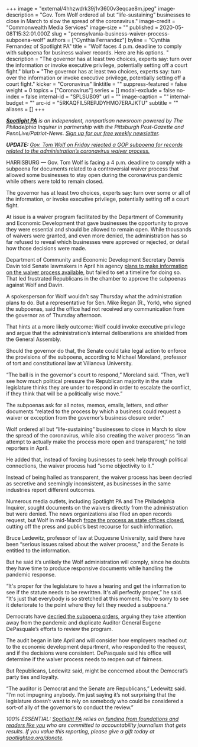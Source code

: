 +++
image = "external/4hhzwdrk39j1v3600v3eqcae8m.jpeg"
image-description = "Gov. Tom Wolf ordered all but “life-sustaining” businesses to close in March to slow the spread of the coronavirus."
image-credit = "Commonwealth Media Services"
image-size = ""
published = 2020-05-08T15:32:01.000Z
slug = "pennsylvania-business-waiver-process-subpoena-wolf"
authors = ["Cynthia Fernandez"]
byline = "Cynthia Fernandez of Spotlight PA"
title = "Wolf faces 4 p.m. deadline to comply with subpoena for business waiver records. Here are his options.  "
description = "The governor has at least two choices, experts say: turn over the information or invoke executive privilege, potentially setting off a court fight."
blurb = "The governor has at least two choices, experts say: turn over the information or invoke executive privilege, potentially setting off a court fight."
kicker = "Coronavirus"
linktitle = ""
suppress-featured = false
weight = 0
topics = ["Coronavirus"]
series = []
modal-exclude = false
no-index = false
internal-id = "SPLSUB09"
url = ""
image-caption = ""
internal-budget = ""
arc-id = "5RKAQFIL5REPJDYHMO7ERAJKTU"
subtitle = ""
aliases = []
+++

<a href="https://www.spotlightpa.org/"><i><b>Spotlight PA</b></i></a><i> is an independent, nonpartisan newsroom powered by The Philadelphia Inquirer in partnership with the Pittsburgh Post-Gazette and PennLive/Patriot-News. </i><a href="https://www.spotlightpa.org/newsletters"><i>Sign up for our free weekly newsletter</i></a><i>.</i>

<i><b>UPDATE: </b></i><a href="https://www.spotlightpa.org/news/2020/05/pennsylvania-waivers-businesses-tom-wolf-list-released/" target=_blank><i>Gov. Tom Wolf on Friday rejected a GOP subpoena for records related to the administration’s coronavirus waiver process.</i></a>

HARRISBURG — Gov. Tom Wolf is facing a 4 p.m. deadline to comply with a subpoena for documents related to a controversial waiver process that allowed some businesses to stay open during the coronavirus pandemic while others were told to remain closed.

The governor has at least two choices, experts say: turn over some or all of the information, or invoke executive privilege, potentially setting off a court fight.

At issue is a waiver program facilitated by the Department of Community and Economic Development that gave businesses the opportunity to prove they were essential and should be allowed to remain open. While thousands of waivers were granted, and even more denied, the administration has so far refused to reveal which businesses were approved or rejected, or detail how those decisions were made.

Department of Community and Economic Development Secretary Dennis Davin told Senate lawmakers in April his agency <a href="https://www.spotlightpa.org/news/2020/04/business-waiver-list-pennsylvania-coronavirus-tom-wolf/">plans to make information on the waiver process available</a>, but failed to set a timeline for doing so. That led frustrated Republicans in the chamber to approve the subpoenas against Wolf and Davin.

A spokesperson for Wolf wouldn’t say Thursday what the administration plans to do. But a representative for Sen. Mike Regan (R., York), who signed the subpoenas, said the office had not received any communication from the governor as of Thursday afternoon.

That hints at a more likely outcome: Wolf could invoke executive privilege and argue that the administration’s internal deliberations are shielded from the General Assembly.

<script src="https://www.spotlightpa.org/embed.js" async></script><div data-spl-embed-version="1" data-spl-src="https://www.spotlightpa.org/embeds/donate/"></div>


Should the governor do that, the Senate could take legal action to enforce the provisions of the subpoena, according to Michael Moreland, professor of tort and constitutional law at Villanova University.

“The ball is in the governor's court to respond,” Moreland said. “Then, we’ll see how much political pressure the Republican majority in the state legislature thinks they are under to respond in order to escalate the conflict, if they think that will be a politically wise move.”

The subpoenas ask for all notes, memos, emails, letters, and other documents “related to the process by which a business could request a waiver or exception from the governor’s business closure order.”

Wolf ordered all but “life-sustaining” businesses to close in March to slow the spread of the coronavirus, while also creating the waiver process “in an attempt to actually make the process more open and transparent,” he told reporters in April.

He added that, instead of forcing businesses to seek help through political connections, the waiver process had “some objectivity to it.”

Instead of being hailed as transparent, the waiver process has been decried as secretive and seemingly inconsistent, as businesses in the same industries report different outcomes.

Numerous media outlets, including Spotlight PA and The Philadelphia Inquirer, sought documents on the waivers directly from the administration but were denied. The news organizations also filed an open records request, but Wolf in mid-March <a href="https://www.spotlightpa.org/news/2020/05/pennsylvania-coronavirus-public-records-transparency-waivers-tom-wolf/" target=_blank>froze the process as state offices closed</a>, cutting off the press and public’s best recourse for such information.

Bruce Ledewitz, professor of law at Duquesne University, said there have been “serious issues raised about the waiver process,” and the Senate is entitled to the information.

But he said it’s unlikely the Wolf administration will comply, since he doubts they have time to produce responsive documents while handling the pandemic response.

“It's proper for the legislature to have a hearing and get the information to see if the statute needs to be rewritten. It's all perfectly proper,” he said. “It's just that everybody is so stretched at this moment. You're sorry to see it deteriorate to the point where they felt they needed a subpoena.”

<script src="https://www.spotlightpa.org/embed.js" async></script><div data-spl-embed-version="1" data-spl-src="https://www.spotlightpa.org/embeds/newsletter/"></div>


Democrats have <a href="https://www.pasenate.com/senator-collett-issues-statement-in-support-of-pa-auditor-generals-review-of-and-critical-of-efforts-to-subpoena-wolf-administration-officials-regarding-flawed-dced-waiver-program-during-heal/">decried the subpoena orders</a>, arguing they take attention away from the pandemic and duplicate Auditor General Eugene DePasquale’s efforts to review the program.

The audit began in late April and will consider how employers reached out to the economic development department, who responded to the request, and if the decisions were consistent. DePasquale said his office will determine if the waiver process needs to reopen out of fairness.

But Republicans, Ledewitz said, might be concerned about the Democrat’s party ties and loyalty.

“The auditor is Democrat and the Senate are Republicans,” Ledewitz said. “I’m not impugning anybody. I’m just saying it’s not surprising that the legislature doesn’t want to rely on somebody who could be considered a sort-of ally of the governor’s to conduct the review.”

<i>100% ESSENTIAL: </i><a href="https://www.spotlightpa.org/"><i>Spotlight PA</i></a><i> relies on</i><a href="https://www.spotlightpa.org/support"><i> funding from foundations and readers like you</i></a><i> who are committed to accountability journalism that gets results. If you value this reporting, please give a gift today at </i><a href="https://www.spotlightpa.org/donate"><i>spotlightpa.org/donate</i></a><i>.</i>

<script src="https://www.spotlightpa.org/embed.js" async></script><div data-spl-embed-version="1" data-spl-src="https://www.spotlightpa.org/embeds/tips/?tip_text=Do%20you%20have%20a%20tip%20about%20%3Cb%3Ehow%20Pa.'s%20government%20is%20responding%20to%20the%20coronavirus%3C%2Fb%3E%3F%20Tell%20us."></div>
